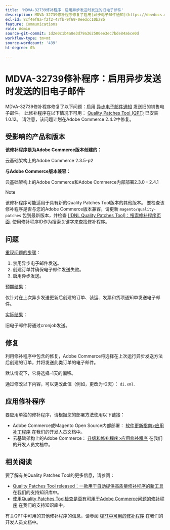 ```yaml
---
title: 'MDVA-32739修补程序：启用异步发送时发送的旧电子邮件'
description: MDVA-32739修补程序修复了启用[异步电子邮件通知](https://devdocs.magento.com/guides/v2.4/performance-best-practices/configuration.html#asynchronous-email-notifications)发送旧销售电子邮件的问题。 安装[Quality Patches Tool (QPT)](/help/announcements/adobe-commerce-announcements/magento-quality-patches-released-new-tool-to-self-serve-quality-patches.md) 1.0.12后，即可使用此修补程序。 请注意，该问题计划在Adobe Commerce 2.4.2中修复。
exl-id: 8cf4ef8a-f2f2-47fb-9f69-0eedcc10ba8b
feature: Communications
role: Admin
source-git-commit: 1d2e0c1b4a8e3d79a362500ee3ec7bde84a6ce0d
workflow-type: tm+mt
source-wordcount: '439'
ht-degree: 0%

---
```


# MDVA-32739修补程序：启用异步发送时发送的旧电子邮件

MDVA-32739修补程序修复了以下问题：启用 [异步电子邮件通知](https://devdocs.magento.com/guides/v2.4/performance-best-practices/configuration.html#asynchronous-email-notifications) 发送旧的销售电子邮件。 此修补程序在以下情况下可用： [Quality Patches Tool (QPT)](/help/announcements/adobe-commerce-announcements/magento-quality-patches-released-new-tool-to-self-serve-quality-patches.md) 已安装1.0.12。 请注意，该问题计划在Adobe Commerce 2.4.2中修复。

## 受影响的产品和版本

**该修补程序是为Adobe Commerce版本创建的：**

云基础架构上的Adobe Commerce 2.3.5-p2

**与Adobe Commerce版本兼容：**

云基础架构上的Adobe Commerce和Adobe Commerce内部部署2.3.0 - 2.4.1

>[!NOTE]
>
>该修补程序可能适用于具有新的Quality Patches Tool版本的其他版本。 要检查该修补程序是否与您的Adobe Commerce版本兼容，请更新 `magento/quality-patches` 包到最新版本，并检查 [[!DNL Quality Patches Tool]：搜索修补程序页面](https://devdocs.magento.com/quality-patches/tool.html#patch-grid). 使用修补程序ID作为搜索关键字来查找修补程序。

## 问题

<u>重现问题的步骤</u>：

1. 禁用异步电子邮件发送。
1. 创建订单并确保电子邮件发送失败。
1. 启用异步发送。

<u>预期结果</u>：

仅针对在上次异步发送更新后创建的订单、装运、发票和贷项通知单发送电子邮件。

<u>实际结果</u>：

旧电子邮件将通过cronjob发送。

## 修复

利用修补程序中包含的修复，Adobe Commerce将选择在上次运行异步发送方法后创建的订单，并将发送此类订单的电子邮件。

默认情况下，它将选择–1天的偏移。

通过修改以下内容，可以更改此值（例如，更改为–2天）： `di.xml`.

## 应用修补程序

要应用单独的修补程序，请根据您的部署方法使用以下链接：

* Adobe Commerce或Magento Open Source内部部署： [软件更新指南>应用补丁程序](https://devdocs.magento.com/guides/v2.4/comp-mgr/patching/mqp.html) 在我们的开发人员文档中。
* 云基础架构上的Adobe Commerce： [升级和修补程序>应用修补程序](https://devdocs.magento.com/cloud/project/project-patch.html) 在我们的开发人员文档中。

## 相关阅读

要了解有关Quality Patches Tool的更多信息，请参阅：

* [Quality Patches Tool released：一款用于自助提供高质量修补程序的新工具](/help/announcements/adobe-commerce-announcements/magento-quality-patches-released-new-tool-to-self-serve-quality-patches.md) 在我们的支持知识库中。
* [使用Quality Patches Tool检查是否有可用于Adobe Commerce问题的修补程序](/help/support-tools/patches-available-in-qpt-tool/check-patch-for-magento-issue-with-magento-quality-patches.md) 在我们的支持知识库中。

有关QPT中可用的其他修补程序的信息，请参阅 [QPT中可用的修补程序](https://devdocs.magento.com/quality-patches/tool.html#patch-grid) 在我们的开发人员文档中。
